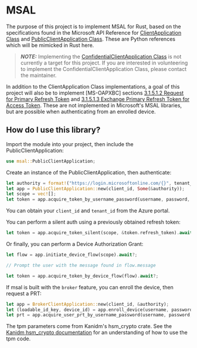 MSAL
====

The purpose of this project is to implement MSAL for Rust, based on the specifications found in the Microsoft API Reference for [ClientApplication Class](https://learn.microsoft.com/en-us/python/api/msal/msal.application.clientapplication?view=msal-py-latest) and [PublicClientApplication Class](https://learn.microsoft.com/en-us/python/api/msal/msal.application.publicclientapplication?view=msal-py-latest). These are Python references which will be mimicked in Rust here.

> **_NOTE:_**  Implementing the [ConfidentialClientApplication Class](https://learn.microsoft.com/en-us/python/api/msal/msal.application.confidentialclientapplication?view=msal-py-latest) is not currently a target for this project. If you are interested in volunteering to implement the ConfidentialClientApplication Class, please contact the maintainer.

In addition to the ClientApplication Class implementations, a goal of this project will also be to implement [MS-OAPXBC] sections [3.1.5.1.2 Request for Primary Refresh Token](https://learn.microsoft.com/en-us/openspecs/windows_protocols/ms-oapxbc/d32d5cd0-05d4-4ec2-8bcc-ac29ce711c23) and [3.1.5.1.3 Exchange Primary Refresh Token for Access Token](https://learn.microsoft.com/en-us/openspecs/windows_protocols/ms-oapxbc/06e2bf0d-8cea-4b11-ad78-d212330ebda9). These are not implemented in Microsoft's MSAL libraries, but are possible when authenticating from an enrolled device.

How do I use this library?
--------------------------

Import the module into your project, then include the PublicClientApplication:

```Rust
use msal::PublicClientApplication;
```

Create an instance of the PublicClientApplication, then authenticate:

```Rust
let authority = format!("https://login.microsoftonline.com/{}", tenant_id);
let app = PublicClientApplication::new(client_id, Some(&authority));
let scope = vec![];
let token = app.acquire_token_by_username_password(username, password, scope).await?;
```

You can obtain your `client_id` and `tenant_id` from the Azure portal.

You can perform a silent auth using a previously obtained refresh token:

```Rust
let token = app.acquire_token_silent(scope, &token.refresh_token).await?;
```

Or finally, you can perform a Device Authorization Grant:

```Rust
let flow = app.initiate_device_flow(scope).await?;

// Prompt the user with the message found in flow.message

let token = app.acquire_token_by_device_flow(flow).await?;
```

If msal is built with the `broker` feature, you can enroll the device, then request a PRT:

```Rust
let app = BrokerClientApplication::new(client_id, &authority);
let (loadable_id_key, device_id) = app.enroll_device(username, password, domain, &machine_key, &tpm, &loadable_id_key).await?;
let prt = app.acquire_user_prt_by_username_password(username, password, &tpm, &id_key).await?;
```

The tpm parameters come from Kanidm's hsm\_crypto crate. See the [Kanidm hsm\_crypto documentation](https://docs.rs/kanidm-hsm-crypto/0.1.5/kanidm_hsm_crypto/) for an understanding of how to use the tpm code.
